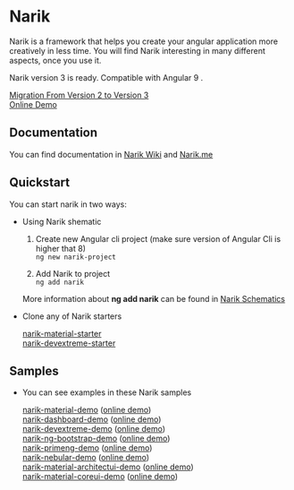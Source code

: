 # Narik

Narik is a framework that helps you create your angular application more creatively in less time. You will find Narik interesting in many different aspects, once you use it.  


Narik version 3 is ready. Compatible with Angular 9 .

[Migration From Version 2 to Version 3
](https://github.com/NarikMe/narik-angular/wiki/Migration-From-Version-2--to-Version-3)  
[Online Demo](http://narik.me/demo/app)

## Documentation

You can find documentation in  [Narik Wiki](https://github.com/NarikMe/narik-angular/wiki)
and [Narik.me](http://narik.me)

## Quickstart

You can start narik in two ways:

- Using Narik  shematic
    1. Create new Angular cli project  (make sure version of Angular Cli is higher that 8)  
    `
    ng new narik-project
    `
   
    1. Add Narik to project  
    `
    ng add narik
    `

    More information about **ng add narik** can be found in [Narik Schematics](https://github.com/NarikMe/narik-angular/wiki/19.-Narik-Schematics)
- Clone any of Narik starters 

    [narik-material-starter](https://github.com/NarikMe/narik-material-starter)   
    [narik-devextreme-starter](https://github.com/NarikMe/narik-devextreme-starter)     

## Samples

- You can see examples in these Narik samples

    [narik-material-demo](https://github.com/NarikMe/narik-material-demo)&nbsp;([online demo](http://narik.me/demo/app))  
    [narik-dashboard-demo](https://github.com/NarikMe/narik-dashboard-sample)&nbsp;([online demo](http://narik.me/demo/dashboard))    
    [narik-devextreme-demo](https://github.com/NarikMe/narik-devextreme-demo)&nbsp;([online demo](http://narik.me/demo/app-devextreme/))    
    [narik-ng-bootstrap-demo](https://github.com/NarikMe/narik-ng-bootstrap-demo)&nbsp;([online demo](http://narik.me/demo/app-ng-bootstrap/))  
    [narik-primeng-demo](https://github.com/NarikMe/narik-primeng-demo)&nbsp;([online demo](http://narik.me/demo/app-primeng/))    
    [narik-nebular-demo](https://github.com/NarikMe/narik-nebular-demo)&nbsp;([online demo](http://narik.me/demo/app-nebular/))  
    [narik-material-architectui-demo](https://github.com/NarikMe/narik-material-demo-architectui-admin-template)&nbsp;([online demo](http://narik.me/demo/app-material-architectui/))  
    [narik-material-coreui-demo](https://github.com/NarikMe/narik-material-demo-coreui-admin-template)&nbsp;([online demo](http://narik.me/demo/app-material-coreui/))  
